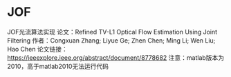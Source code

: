 # JOF
JOF光流算法实现
论文：Refined TV-L1 Optical Flow Estimation Using Joint Filtering
作者：Congxuan Zhang; Liyue Ge; Zhen Chen; Ming Li; Wen Liu; Hao Chen
论文链接：https://ieeexplore.ieee.org/abstract/document/8778682
注意：matlab版本为2010，高于matlab2010无法运行代码
